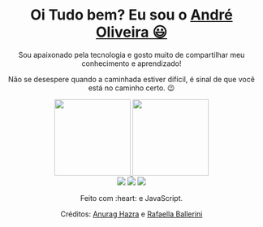 <div>
  
  <h1 align="center">
    Oi Tudo bem? Eu sou o 
    <a href="https://www.linkedin.com/in/andr%C3%A9-oliver-a20393261/">André Oliveira 😃️</a>
  </h1>
  
  <p align="center">
    Sou apaixonado pela tecnologia e gosto muito de compartilhar meu conhecimento e aprendizado!
  </p>
  
  <p align="center">
    Não se desespere quando a caminhada estiver difícil, é sinal de que você está no caminho certo. 😉️
  </p>
  
</div>

<div align="center">
  <a href="https://github.com/andrezinhodev">
    <img height="150em" src="https://github-readme-stats.vercel.app/api?username=andrezinhodev&count_private=true&include_all_commits=true&show_icons=true&theme=dracula&hide_border=false&show_owner=true"/>
    <img height="150em" src="https://github-readme-stats.vercel.app/api/top-langs/?username=andrezinhodev&theme=dracula&hide_border=false&&layout=compact"/>
  </a>
</div>


<div align="center">
  <a href="https://www.instagram.com/andregttr/" target="_blank"><img src="https://img.shields.io/badge/-Instagram-%23E4405F?style=for-the-badge&logo=instagram&logoColor=white" target="_blank"></a>
  <a href="https://www.linkedin.com/in/andr%C3%A9-oliver-a20393261/" target="_blank"><img src="https://img.shields.io/badge/-LinkedIn-%230077B5?style=for-the-badge&logo=linkedin&logoColor=white" target="_blank"></a> 
  <a href="mailto:andredev426@gmail.com"><img src="https://img.shields.io/badge/-Gmail-%23333?style=for-the-badge&logo=gmail&logoColor=white" target="_blank"></a>
</div>


<div align="center">
  <p>Feito com :heart: e JavaScript.</p>
  <p>Créditos: <a href="https://github.com/anuraghazra/github-readme-stats">Anurag Hazra</a> e <a href="https://github.com/rafaballerini">Rafaella Ballerini</a></p>
</div>

